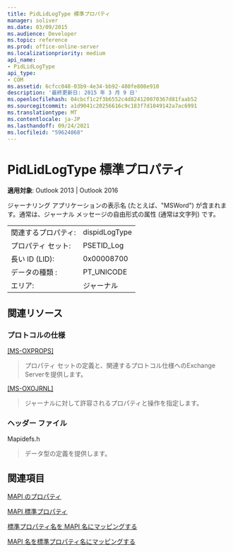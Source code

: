 ```yaml
---
title: PidLidLogType 標準プロパティ
manager: soliver
ms.date: 03/09/2015
ms.audience: Developer
ms.topic: reference
ms.prod: office-online-server
ms.localizationpriority: medium
api_name:
- PidLidLogType
api_type:
- COM
ms.assetid: 6cfcc048-03b9-4e34-bb92-480fe808e910
description: '最終更新日: 2015 年 3 月 9 日'
ms.openlocfilehash: 04cbcf1c2f3b6552c4d824120070367d81faab52
ms.sourcegitcommit: a1d9041c20256616c9c183f7d1049142a7ac6991
ms.translationtype: MT
ms.contentlocale: ja-JP
ms.lasthandoff: 09/24/2021
ms.locfileid: "59624868"
---
```

# <a name="pidlidlogtype-canonical-property"></a>PidLidLogType 標準プロパティ

  
  
**適用対象**: Outlook 2013 | Outlook 2016 
  
ジャーナリング アプリケーションの表示名 (たとえば、"MSWord") が含まれます。通常は、ジャーナル メッセージの自由形式の属性 (通常は文字列) です。
  
|||
|:-----|:-----|
|関連するプロパティ:  <br/> |dispidLogType  <br/> |
|プロパティ セット:  <br/> |PSETID_Log  <br/> |
|長い ID (LID):  <br/> |0x00008700  <br/> |
|データの種類 :   <br/> |PT_UNICODE  <br/> |
|エリア:  <br/> |ジャーナル  <br/> |
   
## <a name="related-resources"></a>関連リソース

### <a name="protocol-specifications"></a>プロトコルの仕様

[[MS-OXPROPS]](https://msdn.microsoft.com/library/f6ab1613-aefe-447d-a49c-18217230b148%28Office.15%29.aspx)
  
> プロパティ セットの定義と、関連するプロトコル仕様へのExchange Serverを提供します。
    
[[MS-OXOJRNL]](https://msdn.microsoft.com/library/2aa04fd2-0f36-4ce4-9178-c0fc70aa8d43%28Office.15%29.aspx)
  
> ジャーナルに対して許容されるプロパティと操作を指定します。
    
### <a name="header-files"></a>ヘッダー ファイル

Mapidefs.h
  
> データ型の定義を提供します。
    
## <a name="see-also"></a>関連項目



[MAPI のプロパティ](mapi-properties.md)
  
[MAPI 標準プロパティ](mapi-canonical-properties.md)
  
[標準プロパティ名を MAPI 名にマッピングする](mapping-canonical-property-names-to-mapi-names.md)
  
[MAPI 名を標準プロパティ名にマッピングする](mapping-mapi-names-to-canonical-property-names.md)


